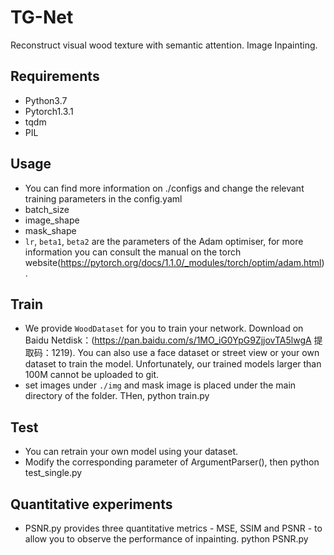 # TG-Net
Reconstruct visual wood texture with semantic attention. Image Inpainting. 


## Requirements
- Python3.7
- Pytorch1.3.1
- tqdm
- PIL

## Usage
- You can find more information on ./configs and change the relevant training parameters in the config.yaml
- batch_size
- image_shape
- mask_shape
- `lr`, `beta1`, `beta2` are the parameters of the Adam optimiser, for more information you can consult the manual on the torch website(https://pytorch.org/docs/1.1.0/_modules/torch/optim/adam.html).

## Train
- We provide `WoodDataset` for you to train your network. Download on Baidu Netdisk：(https://pan.baidu.com/s/1MO_iG0YpG9ZjjovTA5lwgA 
提取码：1219). You can also use a face dataset or street view or your own dataset to train the model. Unfortunately, our trained models larger than 100M cannot be uploaded to git.
- set images under `./img` and mask image is placed under the main directory of the folder. THen,
    python train.py

## Test
- You can retrain your own model using your dataset.
- Modify the corresponding parameter of ArgumentParser(), then
    python test_single.py

## Quantitative experiments
- PSNR.py provides three quantitative metrics - MSE, SSIM and PSNR - to allow you to observe the performance of inpainting.
    python PSNR.py

